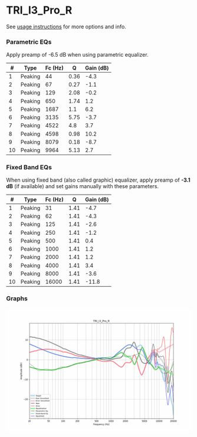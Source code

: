 # TRI_I3_Pro_R
See [usage instructions](https://github.com/jaakkopasanen/AutoEq#usage) for more options and info.

### Parametric EQs
Apply preamp of -6.5 dB when using parametric equalizer.

|   # | Type    |   Fc (Hz) |    Q |   Gain (dB) |
|-----|---------|-----------|------|-------------|
|   1 | Peaking |        44 | 0.36 |        -4.3 |
|   2 | Peaking |        67 | 0.27 |        -1.1 |
|   3 | Peaking |       129 | 2.08 |        -0.2 |
|   4 | Peaking |       650 | 1.74 |         1.2 |
|   5 | Peaking |      1687 | 1.1  |         6.2 |
|   6 | Peaking |      3135 | 5.75 |        -3.7 |
|   7 | Peaking |      4522 | 4.8  |         3.7 |
|   8 | Peaking |      4598 | 0.98 |        10.2 |
|   9 | Peaking |      8079 | 0.18 |        -8.7 |
|  10 | Peaking |      9964 | 5.13 |         2.7 |

### Fixed Band EQs
When using fixed band (also called graphic) equalizer, apply preamp of **-3.1 dB** (if available) and set gains manually with these parameters.

|   # | Type    |   Fc (Hz) |    Q |   Gain (dB) |
|-----|---------|-----------|------|-------------|
|   1 | Peaking |        31 | 1.41 |        -4.7 |
|   2 | Peaking |        62 | 1.41 |        -4.3 |
|   3 | Peaking |       125 | 1.41 |        -2.6 |
|   4 | Peaking |       250 | 1.41 |        -1.2 |
|   5 | Peaking |       500 | 1.41 |         0.4 |
|   6 | Peaking |      1000 | 1.41 |         1.2 |
|   7 | Peaking |      2000 | 1.41 |         1.2 |
|   8 | Peaking |      4000 | 1.41 |         3.4 |
|   9 | Peaking |      8000 | 1.41 |        -3.6 |
|  10 | Peaking |     16000 | 1.41 |       -11.8 |

### Graphs
![](./TRI_I3_Pro_R.png)
